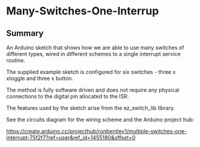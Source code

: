 # Many-Switches-One-Interrup

## Summary
An Arduino sketch that shows how we are able to use many switches of different types, wired in different schemes to a single interrupt service routine.

The supplied example sketch is configured for six switches - three x xtoggle and three x button.

The method is fully software driven and does not require any physical connections to the digital pin allocated to the ISR.

The features used by the sketch arise from the ez_switch_lib library.

See the circuits diagram for the wiring scheme and the Arduino project hub:

https://create.arduino.cc/projecthub/ronbentley1/multiple-switches-one-interrupt-75f2f7?ref=user&ref_id=1455180&offset=0

